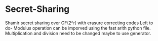 # Secret-Sharing
Shamir secret sharing over GF(2^r) with erasure correcting codes
Left to do-
Modulus operation can be imporved using the fast arith python file.
Multiplication and division need to be changed maybe to use generator.

